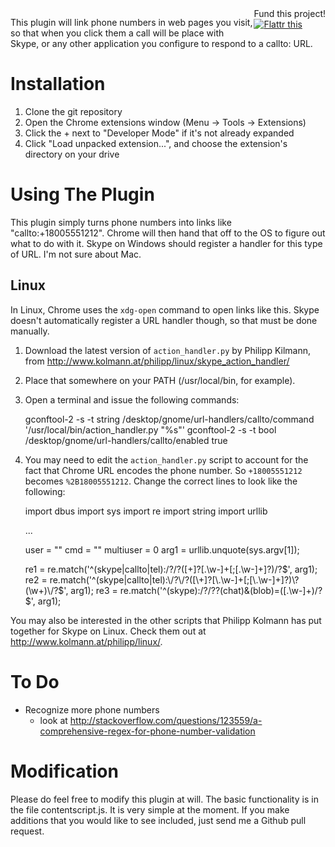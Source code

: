 <div style="float: right">
Fund this project!<br/>
<a href="http://flattr.com/thing/415053/Skype-Extension-for-Chrome" target="_blank"><img src="http://api.flattr.com/button/flattr-badge-large.png" alt="Flattr this" title="Flattr this" border="0" /></a>
</div>

This plugin will link phone numbers in web pages you visit, so that when you
click them a call will be place with Skype, or any other application you
configure to respond to a callto: URL.

Installation
============

1. Clone the git repository
2. Open the Chrome extensions window (Menu -> Tools -> Extensions)
3. Click the + next to "Developer Mode" if it's not already expanded
4. Click "Load unpacked extension...", and choose the extension's directory on your drive

Using The Plugin
================

This plugin simply turns phone numbers into links like "callto:+18005551212".
Chrome will then hand that off to the OS to figure out what to do with it.
Skype on Windows should register a handler for this type of URL. I'm not sure
about Mac.

Linux
-----

In Linux, Chrome uses the `xdg-open` command to open links like this. Skype
doesn't automatically register a URL handler though, so that must be done
manually.

1. Download the latest version of `action_handler.py` by Philipp Kilmann, from
   http://www.kolmann.at/philipp/linux/skype_action_handler/
2. Place that somewhere on your PATH (/usr/local/bin, for example).
3. Open a terminal and issue the following commands:

    gconftool-2 -s -t string /desktop/gnome/url-handlers/callto/command '/usr/local/bin/action_handler.py "%s"'
    gconftool-2 -s -t bool /desktop/gnome/url-handlers/callto/enabled true

4. You may need to edit the `action_handler.py` script to account for the fact
   that Chrome URL encodes the phone number. So `+18005551212` becomes
   `%2B18005551212`. Change the correct lines to look like the following:

    import dbus
    import sys
    import re
    import string
    import urllib

    ...

    user = ""
    cmd  = ""
    multiuser = 0
    arg1 = urllib.unquote(sys.argv[1]);

    re1 = re.match('^(skype|callto|tel):\/?\/?([\+]?[\.\w-]+[;[\.\w-]+]?)\/?$', arg1);
    re2 = re.match('^(skype|callto|tel):\/?\/?([\+]?[\.\w-]+[;[\.\w-]+]?)\?(\w+)\/?$', arg1);
    re3 = re.match('^(skype):\/?\/?\?(chat)\&(blob)=([\.\w-]+)\/?$', arg1);

You may also be interested in the other scripts that Philipp Kolmann has put
together for Skype on Linux. Check them out at
http://www.kolmann.at/philipp/linux/.

To Do
=====

* Recognize more phone numbers
  - look at http://stackoverflow.com/questions/123559/a-comprehensive-regex-for-phone-number-validation

Modification
============

Please do feel free to modify this plugin at will. The basic functionality is
in the file contentscript.js. It is very simple at the moment. If you make
additions that you would like to see included, just send me a Github pull
request.

